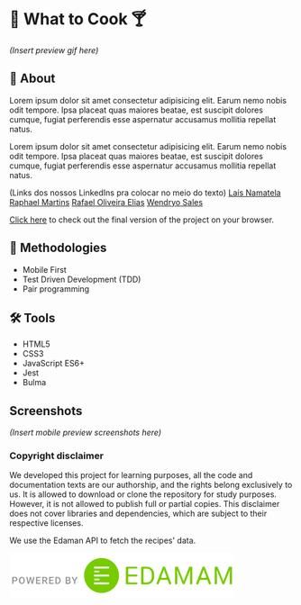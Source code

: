 # :fork_and_knife: What to Cook :cocktail:

_(Insert preview gif here)_

## :page_with_curl: About

Lorem ipsum dolor sit amet consectetur adipisicing elit. Earum nemo nobis odit tempore. Ipsa placeat quas maiores beatae, est suscipit dolores cumque, fugiat perferendis esse aspernatur accusamus mollitia repellat natus.

Lorem ipsum dolor sit amet consectetur adipisicing elit. Earum nemo nobis odit tempore. Ipsa placeat quas maiores beatae, est suscipit dolores cumque, fugiat perferendis esse aspernatur accusamus mollitia repellat natus.

(Links dos nossos LinkedIns pra colocar no meio do texto)
[Laís Namatela](https://www.linkedin.com/in/la%C3%ADs-nametala/)
[Raphael Martins](https://www.linkedin.com/in/raphaelameidamartins/)
[Rafael Oliveira Elias](https://www.linkedin.com/in/rafael-oliveira-elias-865bb3154/)
[Wendryo Sales](https://www.linkedin.com/in/wendryosales/)

[Click here](https://raphaelalmeidamartins.github.io/what-to-cook-web-app) to check out the final version of the project on your browser.

## :memo: Methodologies

* Mobile First
* Test Driven Development (TDD)
* Pair programming

## :hammer_and_wrench: Tools

* HTML5
* CSS3
* JavaScript ES6+
* Jest
* Bulma

## Screenshots

_(Insert mobile preview screenshots here)_

### Copyright disclaimer

We developed this project for learning purposes, all the code and documentation texts are our authorship, and the rights belong exclusively to us. It is allowed to download or clone the repository for study purposes. However, it is not allowed to publish full or partial copies. This disclaimer does not cover libraries and dependencies, which are subject to their respective licenses.

We use the Edaman API to fetch the recipes' data.

![Edaman attribution](imgs/Edamam_Badge_Transparent.svg)
